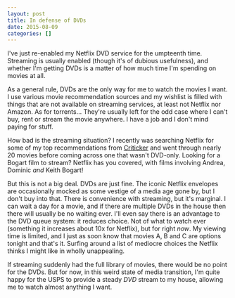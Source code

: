 ```yaml
---
layout: post
title: In defense of DVDs
date: 2015-08-09
categories: []
---
```

I've just re-enabled my Netflix DVD service for the umpteenth time. Streaming is usually
enabled (though it's of dubious usefulness), and whether I'm getting DVDs is a matter of how
much time I'm spending on movies at all.

As a general rule, DVDs are the only way for me to watch the movies I want. I use various movie
recommendation sources and my wishlist is filled with things that are not available on streaming
services, at least not Netflix nor Amazon. As for torrents... They're usually left for the odd case where
I can't buy, rent or stream the movie anywhere. I have a job and I don't mind paying for stuff.

How bad is the streaming situation? I recently was searching Netflix for some of my top
recommendations from [Criticker](http://criticker.com) and went through nearly 20 movies before
coming across one that wasn't DVD-only. Looking for a Bogart film to stream? Netflix has you
covered, with films involving Andrea, Dominic *and* Keith Bogart!

But this is not a big deal. DVDs are just fine. The iconic Netflix envelopes are occasionally
mocked as some vestige of a media age gone by, but I don't buy into that. There is convenience
with streaming, but it's marginal. I can wait a day for a movie, and if there are multiple DVDs
in the house then there will usually be no waiting ever. I'll even say there is an advantage
to the DVD queue system: it reduces choice. Not of what to watch ever (something it increases
about 10x for Netflix), but for right *now*. My viewing time is limited, and I just as soon know
that movies A, B and C are options tonight and that's it. Surfing around a list of mediocre choices
the Netflix thinks I might like in wholly unappealing.

If streaming suddenly had the full library of movies, there would be no point for the DVDs. But
for now, in this weird state of media transition, I'm quite happy for the USPS to provide a steady
*DVD* stream to my house, allowing me to watch almost anything I want.

